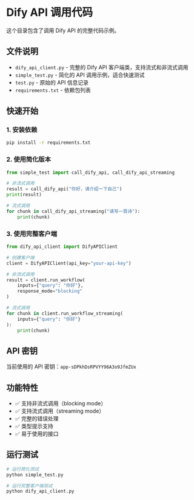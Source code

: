 # Dify API 调用代码

这个目录包含了调用 Dify API 的完整代码示例。

## 文件说明

- `dify_api_client.py` - 完整的 Dify API 客户端类，支持流式和非流式调用
- `simple_test.py` - 简化的 API 调用示例，适合快速测试
- `test.py` - 原始的 API 信息记录
- `requirements.txt` - 依赖包列表

## 快速开始

### 1. 安装依赖

```bash
pip install -r requirements.txt
```

### 2. 使用简化版本

```python
from simple_test import call_dify_api, call_dify_api_streaming

# 非流式调用
result = call_dify_api("你好，请介绍一下自己")
print(result)

# 流式调用
for chunk in call_dify_api_streaming("请写一首诗"):
    print(chunk)
```

### 3. 使用完整客户端

```python
from dify_api_client import DifyAPIClient

# 创建客户端
client = DifyAPIClient(api_key="your-api-key")

# 非流式调用
result = client.run_workflow(
    inputs={"query": "你好"},
    response_mode="blocking"
)

# 流式调用
for chunk in client.run_workflow_streaming(
    inputs={"query": "你好"}
):
    print(chunk)
```

## API 密钥

当前使用的 API 密钥：`app-sDPkhDsRPVYY96A3o9JfmZUx`

## 功能特性

- ✅ 支持非流式调用（blocking mode）
- ✅ 支持流式调用（streaming mode）
- ✅ 完整的错误处理
- ✅ 类型提示支持
- ✅ 易于使用的接口

## 运行测试

```bash
# 运行简化测试
python simple_test.py

# 运行完整客户端测试
python dify_api_client.py
```
